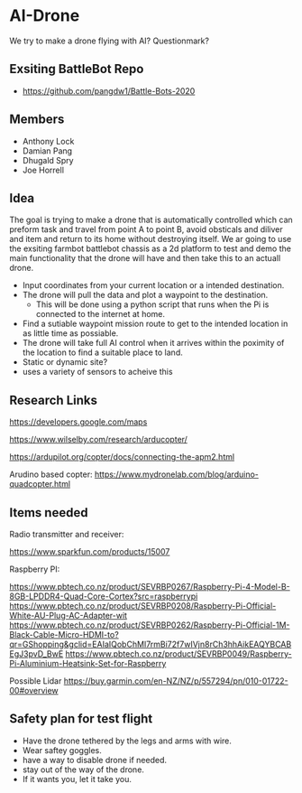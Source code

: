 # AI-Drone
We try to make a drone flying with AI? Questionmark?

## Exsiting BattleBot Repo
- https://github.com/pangdw1/Battle-Bots-2020

## Members
- Anthony Lock
- Damian Pang
- Dhugald Spry
- Joe Horrell

## Idea
The goal is trying to make a drone that is automatically controlled which can preform task and travel from point A to point B, avoid obsticals and diliver and item and return to its home without destroying itself. We ar going to use the exsiting farmbot battlebot chassis as a 2d platform to test and demo the main functionality that the drone will have and then take this to an actuall drone.

- Input coordinates from your current location or a intended destination.
- The drone will pull the data and plot a waypoint to the destination.
	- This will be done using a python script that runs when the Pi is connected to the internet at home.
- Find a sutiable waypoint mission route to get to the intended location in as little time as possiable.
- The drone will take full AI control when it arrives within the poximity of the location to find a suitable place to land.
- Static or dynamic site?
- uses a variety of sensors to acheive this

## Research Links
https://developers.google.com/maps


https://www.wilselby.com/research/arducopter/


https://ardupilot.org/copter/docs/connecting-the-apm2.html

Arudino based copter: https://www.mydronelab.com/blog/arduino-quadcopter.html

## Items needed

Radio transmitter and receiver:

https://www.sparkfun.com/products/15007

Raspberry PI:

https://www.pbtech.co.nz/product/SEVRBP0267/Raspberry-Pi-4-Model-B-8GB-LPDDR4-Quad-Core-Cortex?src=raspberrypi
https://www.pbtech.co.nz/product/SEVRBP0208/Raspberry-Pi-Official-White-AU-Plug-AC-Adapter-wit
https://www.pbtech.co.nz/product/SEVRBP0262/Raspberry-Pi-Official-1M-Black-Cable-Micro-HDMI-to?qr=GShopping&gclid=EAIaIQobChMI7rmBi72f7wIVjn8rCh3hhAikEAQYBCABEgJ3pvD_BwE
https://www.pbtech.co.nz/product/SEVRBP0049/Raspberry-Pi-Aluminium-Heatsink-Set-for-Raspberry


Possible Lidar
https://buy.garmin.com/en-NZ/NZ/p/557294/pn/010-01722-00#overview

## Safety plan for test flight

- Have the drone tethered by the legs and arms with wire.
- Wear saftey goggles.
- have a way to disable drone if needed.
- stay out of the way of the drone.
- If it wants you, let it take you.

